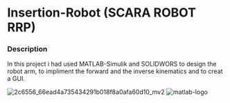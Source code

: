 # Insertion-Robot (SCARA ROBOT RRP)

### Description
In this project i had used MATLAB-Simulik and SOLIDWORS to design the robot arm, to impliment the forward and the inverse kinematics and to creat a GUI.

![2c6556_66ead4a735434291b018f8a0afa60d10_mv2](https://user-images.githubusercontent.com/39106620/66838649-f05a7300-ef5c-11e9-8f33-b9921626f2e2.jpg) 
![matlab-logo](https://user-images.githubusercontent.com/39106620/66838892-6bbc2480-ef5d-11e9-877f-3227536dc65a.jpg)


